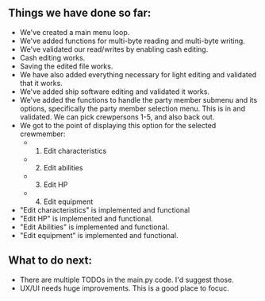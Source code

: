## Things we have done so far:
- We've created a main menu loop.
- We've added functions for multi-byte reading and multi-byte writing.
- We've validated our read/writes by enabling cash editing.
- Cash editing works.
- Saving the edited file works.
- We have also added everything necessary for light editing and validated that it works.
- We've added ship software editing and validated it works.
- We've added the functions to handle the party member submenu and its options, specifically the party member selection menu. This is in and validated. We can pick crewpersons 1-5, and also back out.
- We got to the point of displaying this option for the selected crewmember:
  - 1) Edit characteristics
  - 2) Edit abilities
  - 3) Edit HP
  - 4) Edit equipment
- "Edit characteristics" is implemented and functional
- "Edit HP" is implemented and functional.
- "Edit Abilities" is implemented and functional.
- "Edit equipment" is implemented and functional.

## What to do next:
- There are multiple TODOs in the main.py code. I'd suggest those.
- UX/UI needs huge improvements. This is a good place to focuc.